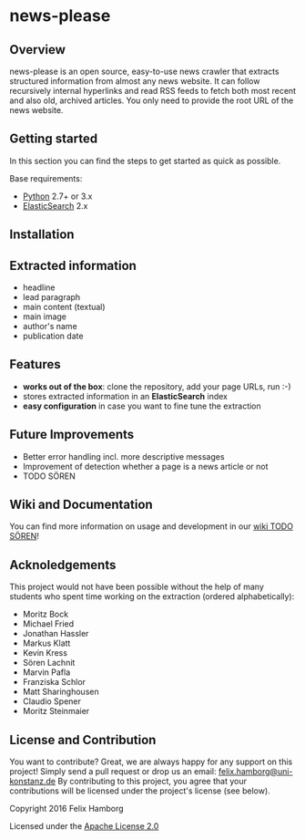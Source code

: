 # **news-please**

## Overview

news-please is an open source, easy-to-use news crawler that extracts structured information from almost any news website. It can follow recursively internal hyperlinks and read RSS feeds to fetch both most recent and also old, archived articles. You only need to provide the root URL of the news website.

## Getting started

In this section you can find the steps to get started as quick as possible. 

Base requirements:

* [Python](https://www.python.org/downloads/) 2.7+ or 3.x
* [ElasticSearch](https://www.elastic.co/downloads/elasticsearch) 2.x

## Installation ##

## Extracted information
* headline
* lead paragraph
* main content (textual)
* main image
* author's name
* publication date

## Features
* **works out of the box**: clone the repository, add your page URLs, run :-)
* stores extracted information in an **ElasticSearch** index
* **easy configuration** in case you want to fine tune the extraction

## Future Improvements
* Better error handling incl. more descriptive messages
* Improvement of detection whether a page is a news article or not
* TODO SÖREN

## Wiki and Documentation
You can find more information on usage and development in our [wiki TODO SÖREN](TODO)!

## Acknoledgements
This project would not have been possible without the help of many students who spent time working on the extraction (ordered alphabetically):

* Moritz Bock
* Michael Fried
* Jonathan Hassler
* Markus Klatt
* Kevin Kress
* Sören Lachnit
* Marvin Pafla
* Franziska Schlor
* Matt Sharinghousen
* Claudio Spener
* Moritz Steinmaier

## License and Contribution

You want to contribute? Great, we are always happy for any support on this project! Simply send a pull request or drop us an email: [felix.hamborg@uni-konstanz.de](felix.hamborg@uni-konstanz.de) By contributing to this project, you agree that your contributions will be licensed under the project's license (see below).

Copyright 2016 Felix Hamborg

Licensed under the [Apache License 2.0](LICENSE.txt)